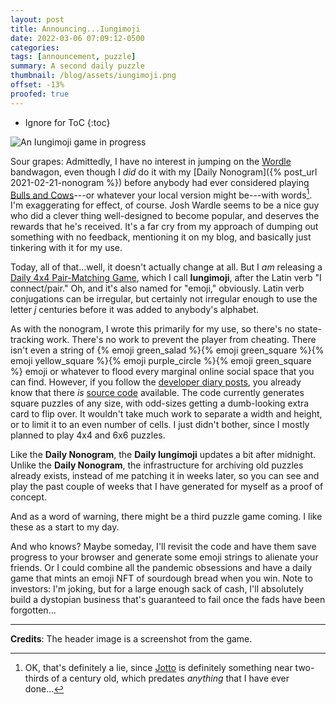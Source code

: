 ```yaml
---
layout: post
title: Announcing...Iungimoji
date: 2022-03-06 07:09:12-0500
categories:
tags: [announcement, puzzle]
summary: A second daily puzzle
thumbnail: /blog/assets/iungimoji.png
offset: -13%
proofed: true
---
```


* Ignore for ToC
{:toc}

![An Iungimoji game in progress](/blog/assets/iungimoji.png "Stage 2:  Force the player to write a story based on the emoji and the order they were revealed?")

Sour grapes:  Admittedly, I have no interest in jumping on the [Wordle](https://en.wikipedia.org/wiki/Wordle) bandwagon, even though I *did* do it with my [Daily Nonogram]({% post_url 2021-02-21-nonogram %}) before anybody had ever considered playing [Bulls and Cows](https://en.wikipedia.org/wiki/Bulls_and_Cows)---or whatever your local version might be---with words[^1].  I'm exaggerating for effect, of course.  Josh Wardle seems to be a nice guy who did a clever thing well-designed to become popular, and deserves the rewards that he's received.  It's a far cry from my approach of dumping out something with no feedback, mentioning it on my blog, and basically just tinkering with it for my use.

Today, all of that...well, it doesn't actually change at all.  But I *am* releasing a [Daily 4x4 Pair-Matching Game](/iuengimoji), which I call **Iungimoji**, after the Latin verb "I connect/pair."  Oh, and it's also named for "emoji," obviously.  Latin verb conjugations can be irregular, but certainly not irregular enough to use the letter *j* centuries before it was added to anybody's alphabet.

As with the nonogram, I wrote this primarily for my use, so there's no state-tracking work.  There's no work to prevent the player from cheating.  There isn't even a string of {% emoji green_salad %}{% emoji green_square %}{% emoji yellow_square %}{% emoji purple_circle %}{% emoji green_square %} emoji or whatever to flood every marginal online social space that you can find.  However, if you follow the [developer diary posts](/blog/tag/devjournal), you already know that there *is* [source code](https://github.com/jcolag/iungimoji) available.  The code currently generates square puzzles of any size, with odd-sizes getting a dumb-looking extra card to flip over.  It wouldn't take much work to separate a width and height, or to limit it to an even number of cells.  I just didn't bother, since I mostly planned to play 4x4 and 6x6 puzzles.

Like the **Daily Nonogram**, the **Daily Iungimoji** updates a bit after midnight.  Unlike the **Daily Nonogram**, the infrastructure for archiving old puzzles already exists, instead of me patching it in weeks later, so you can see and play the past couple of weeks that I have generated for myself as a proof of concept.

And as a word of warning, there might be a third puzzle game coming.  I like these as a start to my day.

And who knows?  Maybe someday, I'll revisit the code and have them save progress to your browser and generate some emoji strings to alienate your friends.  Or I could combine all the pandemic obsessions and have a daily game that mints an emoji NFT of sourdough bread when you win.  Note to investors:  I'm joking, but for a large enough sack of cash, I'll absolutely build a dystopian business that's guaranteed to fail once the fads have been forgotten...

* * *

**Credits**:  The header image is a screenshot from the game.

[^1]: OK, that's definitely a lie, since [Jotto](https://en.wikipedia.org/wiki/Jotto) is definitely something near two-thirds of a century old, which predates *anything* that I have ever done...
